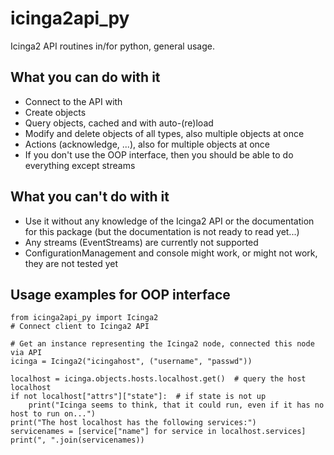 icinga2api_py
===============

Icinga2 API routines in/for python, general usage.

## What you can do with it
- Connect to the API with 
- Create objects
- Query objects, cached and with auto-(re)load
- Modify and delete objects of all types, also multiple objects at once
- Actions (acknowledge, ...), also for multiple objects at once
- If you don't use the OOP interface, then you should be able to do everything except streams

## What you can't do with it
- Use it without any knowledge of the Icinga2 API or the documentation for this package
 (but the documentation is not ready to read yet...)
- Any streams (EventStreams) are currently not supported
- ConfigurationManagement and console might work, or might not work, they are not tested yet
 
## Usage examples for OOP interface

```
from icinga2api_py import Icinga2
# Connect client to Icinga2 API

# Get an instance representing the Icinga2 node, connected this node via API
icinga = Icinga2("icingahost", ("username", "passwd"))

localhost = icinga.objects.hosts.localhost.get()  # query the host localhost
if not localhost["attrs"]["state"]:  # if state is not up
    print("Icinga seems to think, that it could run, even if it has no host to run on...")
print("The host localhost has the following services:")
servicenames = [service["name"] for service in localhost.services]
print(", ".join(servicenames))
```
 